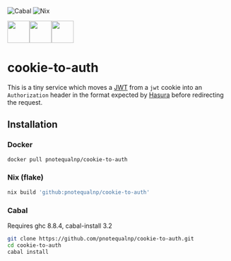 ![Cabal](https://github.com/pnotequalnp/cookie-to-auth/workflows/Cabal/badge.svg)
![Nix](https://github.com/pnotequalnp/cookie-to-auth/workflows/Nix/badge.svg)

<div style="display: flex;">
  <img src="https://nixos.wiki/images/thumb/2/20/Home-nixos-logo.png/207px-Home-nixos-logo.png" height="50px"/>
  <img src="https://graphql-engine-cdn.hasura.io/img/hasura_logo_horizontal_white.svg" height="50px"/>
  <img src="http://jwt.io/img/logo-asset.svg" height="50px"/>
</div>

# cookie-to-auth
This is a tiny service which moves a [JWT](https://jwt.io/) from a `jwt`
cookie into an `Authorization` header in the format expected by
[Hasura](https://hasura.io/) before redirecting the request.

## Installation

### Docker
```bash
docker pull pnotequalnp/cookie-to-auth
```

### Nix (flake)
```bash
nix build 'github:pnotequalnp/cookie-to-auth'
```

### Cabal
Requires ghc 8.8.4, cabal-install 3.2
```bash
git clone https://github.com/pnotequalnp/cookie-to-auth.git
cd cookie-to-auth
cabal install
```
